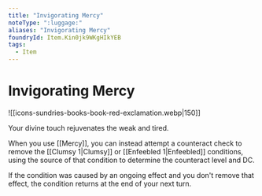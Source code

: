 ```yaml
---
title: "Invigorating Mercy"
noteType: ":luggage:"
aliases: "Invigorating Mercy"
foundryId: Item.Kin0jk9WKgHIkYEB
tags:
  - Item
---
```


# Invigorating Mercy
![[icons-sundries-books-book-red-exclamation.webp|150]]

Your divine touch rejuvenates the weak and tired.

When you use [[Mercy]], you can instead attempt a counteract check to remove the [[Clumsy 1|Clumsy]] or [[Enfeebled 1|Enfeebled]] conditions, using the source of that condition to determine the counteract level and DC.

If the condition was caused by an ongoing effect and you don't remove that effect, the condition returns at the end of your next turn.
